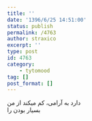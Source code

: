 ```yaml
---
title: ''
date: '1396/6/25 14:51:00'
status: publish
permalink: /4763
author: straxico
excerpt: ''
type: post
id: 4763
category:
    - tytomood
tag: []
post_format: []
---
```

دارد به آرامی، کم میکند از من  
بسیار بودن را